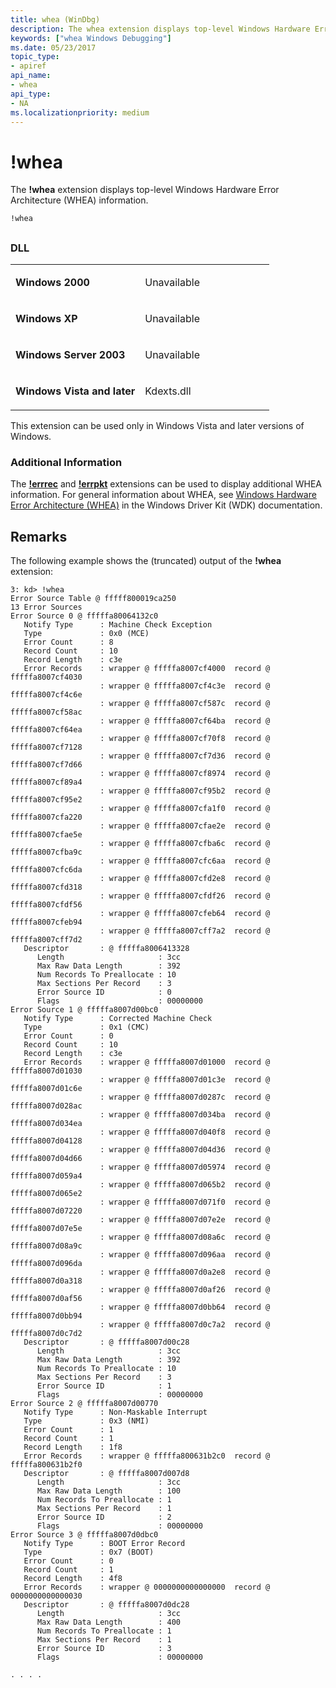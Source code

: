```yaml
---
title: whea (WinDbg)
description: The whea extension displays top-level Windows Hardware Error Architecture (WHEA) information.
keywords: ["whea Windows Debugging"]
ms.date: 05/23/2017
topic_type:
- apiref
api_name:
- whea
api_type:
- NA
ms.localizationpriority: medium
---
```


# !whea


The **!whea** extension displays top-level Windows Hardware Error Architecture (WHEA) information.

```dbgcmd
!whea 
```

## <span id="ddk__ubp_dbg"></span><span id="DDK__UBP_DBG"></span>


### <span id="DLL"></span><span id="dll"></span>DLL

<table>
<colgroup>
<col width="50%" />
<col width="50%" />
</colgroup>
<tbody>
<tr class="odd">
<td align="left"><p><strong>Windows 2000</strong></p></td>
<td align="left"><p>Unavailable</p></td>
</tr>
<tr class="even">
<td align="left"><p><strong>Windows XP</strong></p></td>
<td align="left"><p>Unavailable</p></td>
</tr>
<tr class="odd">
<td align="left"><p><strong>Windows Server 2003</strong></p></td>
<td align="left"><p>Unavailable</p></td>
</tr>
<tr class="even">
<td align="left"><p><strong>Windows Vista and later</strong></p></td>
<td align="left"><p>Kdexts.dll</p></td>
</tr>
</tbody>
</table>

 

This extension can be used only in Windows Vista and later versions of Windows.

### <span id="Additional_Information"></span><span id="additional_information"></span><span id="ADDITIONAL_INFORMATION"></span>Additional Information

The [**!errrec**](-errrec.md) and [**!errpkt**](-errpkt.md) extensions can be used to display additional WHEA information. For general information about WHEA, see [Windows Hardware Error Architecture (WHEA)](../whea/index.md) in the Windows Driver Kit (WDK) documentation.

## Remarks

The following example shows the (truncated) output of the **!whea** extension:

```dbgcmd
3: kd> !whea 
Error Source Table @ fffff800019ca250
13 Error Sources
Error Source 0 @ fffffa80064132c0
   Notify Type      : Machine Check Exception
   Type             : 0x0 (MCE)
   Error Count      : 8
   Record Count     : 10
   Record Length    : c3e
   Error Records    : wrapper @ fffffa8007cf4000  record @ fffffa8007cf4030
                    : wrapper @ fffffa8007cf4c3e  record @ fffffa8007cf4c6e
                    : wrapper @ fffffa8007cf587c  record @ fffffa8007cf58ac
                    : wrapper @ fffffa8007cf64ba  record @ fffffa8007cf64ea
                    : wrapper @ fffffa8007cf70f8  record @ fffffa8007cf7128
                    : wrapper @ fffffa8007cf7d36  record @ fffffa8007cf7d66
                    : wrapper @ fffffa8007cf8974  record @ fffffa8007cf89a4
                    : wrapper @ fffffa8007cf95b2  record @ fffffa8007cf95e2
                    : wrapper @ fffffa8007cfa1f0  record @ fffffa8007cfa220
                    : wrapper @ fffffa8007cfae2e  record @ fffffa8007cfae5e
                    : wrapper @ fffffa8007cfba6c  record @ fffffa8007cfba9c
                    : wrapper @ fffffa8007cfc6aa  record @ fffffa8007cfc6da
                    : wrapper @ fffffa8007cfd2e8  record @ fffffa8007cfd318
                    : wrapper @ fffffa8007cfdf26  record @ fffffa8007cfdf56
                    : wrapper @ fffffa8007cfeb64  record @ fffffa8007cfeb94
                    : wrapper @ fffffa8007cff7a2  record @ fffffa8007cff7d2
   Descriptor       : @ fffffa8006413328
      Length                     : 3cc
      Max Raw Data Length        : 392
      Num Records To Preallocate : 10
      Max Sections Per Record    : 3
      Error Source ID            : 0
      Flags                      : 00000000
Error Source 1 @ fffffa8007d00bc0
   Notify Type      : Corrected Machine Check
   Type             : 0x1 (CMC)
   Error Count      : 0
   Record Count     : 10
   Record Length    : c3e
   Error Records    : wrapper @ fffffa8007d01000  record @ fffffa8007d01030
                    : wrapper @ fffffa8007d01c3e  record @ fffffa8007d01c6e
                    : wrapper @ fffffa8007d0287c  record @ fffffa8007d028ac
                    : wrapper @ fffffa8007d034ba  record @ fffffa8007d034ea
                    : wrapper @ fffffa8007d040f8  record @ fffffa8007d04128
                    : wrapper @ fffffa8007d04d36  record @ fffffa8007d04d66
                    : wrapper @ fffffa8007d05974  record @ fffffa8007d059a4
                    : wrapper @ fffffa8007d065b2  record @ fffffa8007d065e2
                    : wrapper @ fffffa8007d071f0  record @ fffffa8007d07220
                    : wrapper @ fffffa8007d07e2e  record @ fffffa8007d07e5e
                    : wrapper @ fffffa8007d08a6c  record @ fffffa8007d08a9c
                    : wrapper @ fffffa8007d096aa  record @ fffffa8007d096da
                    : wrapper @ fffffa8007d0a2e8  record @ fffffa8007d0a318
                    : wrapper @ fffffa8007d0af26  record @ fffffa8007d0af56
                    : wrapper @ fffffa8007d0bb64  record @ fffffa8007d0bb94
                    : wrapper @ fffffa8007d0c7a2  record @ fffffa8007d0c7d2
   Descriptor       : @ fffffa8007d00c28
      Length                     : 3cc
      Max Raw Data Length        : 392
      Num Records To Preallocate : 10
      Max Sections Per Record    : 3
      Error Source ID            : 1
      Flags                      : 00000000
Error Source 2 @ fffffa8007d00770
   Notify Type      : Non-Maskable Interrupt
   Type             : 0x3 (NMI)
   Error Count      : 1
   Record Count     : 1
   Record Length    : 1f8
   Error Records    : wrapper @ fffffa800631b2c0  record @ fffffa800631b2f0
   Descriptor       : @ fffffa8007d007d8
      Length                     : 3cc
      Max Raw Data Length        : 100
      Num Records To Preallocate : 1
      Max Sections Per Record    : 1
      Error Source ID            : 2
      Flags                      : 00000000
Error Source 3 @ fffffa8007d0dbc0
   Notify Type      : BOOT Error Record
   Type             : 0x7 (BOOT)
   Error Count      : 0
   Record Count     : 1
   Record Length    : 4f8
   Error Records    : wrapper @ 0000000000000000  record @ 0000000000000030
   Descriptor       : @ fffffa8007d0dc28
      Length                     : 3cc
      Max Raw Data Length        : 400
      Num Records To Preallocate : 1
      Max Sections Per Record    : 1
      Error Source ID            : 3
      Flags                      : 00000000

. . . . 
```

 

